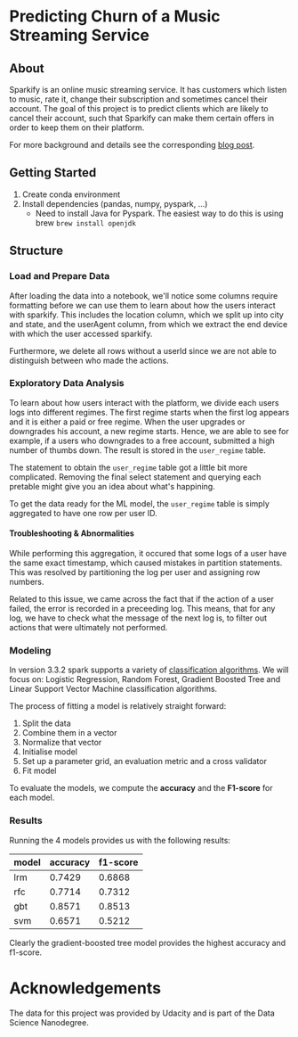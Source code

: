 # Predicting Churn of a Music Streaming Service

## About

Sparkify is an online music streaming service. It has customers which listen to music, rate it, change their subscription and sometimes cancel their account. The goal of this project is to predict clients which are likely to cancel their account, such that Sparkify can make them certain offers in order to keep them on their platform.

For more background and details see the corresponding [blog post](https://timwinkler99.github.io/portfolio/predicting-churn-sparkify).

## Getting Started

1. Create conda environment
2. Install dependencies (pandas, numpy, pyspark, ...)
   * Need to install Java for Pyspark. The easiest way to do this is using brew `brew install openjdk`

## Structure

### Load and Prepare Data

After loading the data into a notebook, we'll notice some columns require formatting before we can use them to learn about how the users interact with sparkify. This includes the location column, which we split up into city and state, and the userAgent column, from which we extract the end device with which the user accessed sparkify.

Furthermore, we delete all rows without a userId since we are not able to distinguish between who made the actions.

### Exploratory Data Analysis

To learn about how users interact with the platform, we divide each users logs into different regimes. The first regime starts when the first log appears and it is either a paid or free regime. When the user upgrades or downgrades his account, a new regime starts. Hence, we are able to see for example, if a users who downgrades to a free account, submitted a high number of thumbs down. The result is stored in the `user_regime` table.

The statement to obtain the `user_regime` table got a little bit more complicated. Removing the final select statement and querying each pretable might give you an idea about what's happining.

To get the data ready for the ML model, the `user_regime` table is simply aggregated to have one row per user ID.

#### Troubleshooting & Abnormalities

While performing this aggregation, it occured that some logs of a user have the same exact timestamp, which caused mistakes in partition statements. This was resolved by partitioning the log per user and assigning row numbers.

Related to this issue, we came across the fact that if the action of a user failed, the error is recorded in a preceeding log. This means, that for any log, we have to check what the message of the next log is, to filter out actions that were ultimately not performed.


### Modeling

In version 3.3.2 spark supports a variety of [classification algorithms](https://spark.apache.org/docs/3.3.2/ml-classification-regression.html#classification-and-regression). We will focus on: Logistic Regression, Random Forest, Gradient Boosted Tree and Linear Support Vector Machine classification algorithms.

The process of fitting a model is relatively straight forward:

1. Split the data
2. Combine them in a vector
3. Normalize that vector
4. Initialise model
5. Set up a parameter grid, an evaluation metric and a cross validator
6. Fit model

To evaluate the models, we compute the **accuracy** and the **F1-score** for each model.


### Results

Running the 4 models provides us with the following results:

| model | accuracy | f1-score |
|-------|----------|----------|
| lrm   | 0.7429   | 0.6868   |
| rfc   | 0.7714   | 0.7312   |
| gbt   | 0.8571   | 0.8513   |
| svm   | 0.6571   | 0.5212   |

Clearly the gradient-boosted tree model provides the highest accuracy and f1-score.

# Acknowledgements

The data for this project was provided by Udacity and is part of the Data Science Nanodegree.